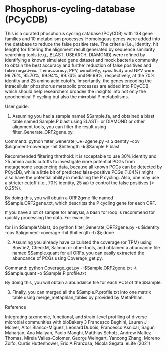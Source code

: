 # Phosphorus-cycling-database (PCyCDB)
This is a curated phosphorus cycling database (PCyCDB) with 138 gene families and 10 metabolism processes. 
Homologous genes were added into the database to reduce the false positive rate. The criteria (i.e., identity, hit length) for filtering the alignment result generated by sequence similarity searching tools (e.g., BLAST, USEARCH, DIAMOND) were refined by identifying a known simulated gene dataset and mock bacteria community to obtain the best accuracy and further reduction of false positives and false negatives. The accuracy, PPV, sensitivity, specificity and NPV were 99.76%, 95.70%, 99.94%, 99.74% and 99.99%, respectively, at the 70% identity and 25 amino acid cutoffs. 
Importantly, the genes encoding the intracellular phosphorus metabolic processes are added into PCyCDB, which should help researchers broaden the insights into not only the geochemical P cycling but also the microbial P metabolisms.

User guide:
1. Assuming you had a sample named $Sample.fa, and obtained a blast table named Sample.P.blast using BLAST+ or DIAMOND or other alignment tools, you can filter the result using filter_Generate_ORF2gene.py. 

Command: python filter_Generate_ORF2gene.py -s $identity -cov $alignment-coverage -hit $hitlength -b $Sample.P.blast

Recommended filtering threthold: it is acceptable to use 30% identity and 25 amino acids cutoffs to investigate more potential PCGs from metagenome sequencing data, because all known PCGs can be detected by PCycDB, while a little bit of predicted false-positive PCGs (1.04%) might also have the potential ability in mediating the P cycling. Also, one may use a stricter cutoff (i.e., 70% identity, 25 aa) to control the false positives (< 0.25%).

By doing this, you will obtain a ORF2gene file named $Sample.ORF2gene.txt, which descripts the P cycling gene for each ORF.

If you have a lot of sample for analysis, a bash for loop is recommend for quickly processing the data. For example:

for i in $Sample*.blast; do python filter_Generate_ORF2gene.py -s $identity -cov $alignment-coverage -hit $hitlength -b $i; done

2. Assuming you already have calculated the coverage (or TPM) using Bowtie2, CheckM, Salmon or other tools, and obtained a abuncance file named $Sample.quant for all ORFs, you can easily extracted the abuncance of PCGs using Coverage_get.py.

Command: python Coverage_get.py -i $Sample.ORF2gene.txt -t $Sample.quant -o $Sample.P.profile.txt

By doing this, you will obtain a abundance file for each PCG of the $Sample.

3. Finally, you can merged all the $Sample.P.profile.txt into one matrix table using merge_metaphlan_tables.py provided by MetaPhlan. 

Reference

Integrating taxonomic, functional, and strain-level profiling of diverse microbial communities with bioBakery 3 Francesco Beghini, Lauren J McIver, Aitor Blanco-Míguez, Leonard Dubois, Francesco Asnicar, Sagun Maharjan, Ana Mailyan, Paolo Manghi, Matthias Scholz, Andrew Maltez Thomas, Mireia Valles-Colomer, George Weingart, Yancong Zhang, Moreno Zolfo, Curtis Huttenhower, Eric A Franzosa, Nicola Segata. eLife (2021)
